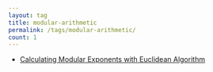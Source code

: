 ```yaml
---
layout: tag
title: modular-arithmetic
permalink: /tags/modular-arithmetic/
count: 1
---
```


- [Calculating Modular Exponents with Euclidean Algorithm](https://klise.now.sh/calculating-modular-exponents-with-euclidean-algorithm/)

